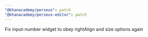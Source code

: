 ```yaml
---
"@khanacademy/perseus": patch
"@khanacademy/perseus-editor": patch
---
```


Fix input-number widget to obey rightAlign and size options again
